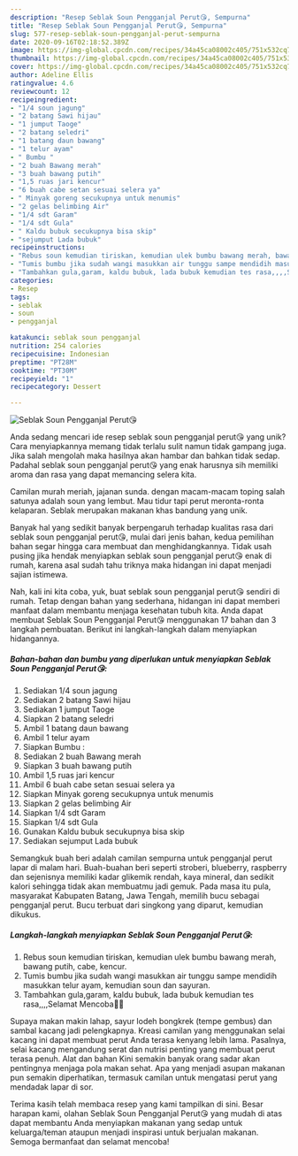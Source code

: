 ```yaml
---
description: "Resep Seblak Soun Pengganjal Perut😘, Sempurna"
title: "Resep Seblak Soun Pengganjal Perut😘, Sempurna"
slug: 577-resep-seblak-soun-pengganjal-perut-sempurna
date: 2020-09-16T02:18:52.389Z
image: https://img-global.cpcdn.com/recipes/34a45ca08002c405/751x532cq70/seblak-soun-pengganjal-perut😘-foto-resep-utama.jpg
thumbnail: https://img-global.cpcdn.com/recipes/34a45ca08002c405/751x532cq70/seblak-soun-pengganjal-perut😘-foto-resep-utama.jpg
cover: https://img-global.cpcdn.com/recipes/34a45ca08002c405/751x532cq70/seblak-soun-pengganjal-perut😘-foto-resep-utama.jpg
author: Adeline Ellis
ratingvalue: 4.6
reviewcount: 12
recipeingredient:
- "1/4 soun jagung"
- "2 batang Sawi hijau"
- "1 jumput Taoge"
- "2 batang seledri"
- "1 batang daun bawang"
- "1 telur ayam"
- " Bumbu "
- "2 buah Bawang merah"
- "3 buah bawang putih"
- "1,5 ruas jari kencur"
- "6 buah cabe setan sesuai selera ya"
- " Minyak goreng secukupnya untuk menumis"
- "2 gelas belimbing Air"
- "1/4 sdt Garam"
- "1/4 sdt Gula"
- " Kaldu bubuk secukupnya bisa skip"
- "sejumput Lada bubuk"
recipeinstructions:
- "Rebus soun kemudian tiriskan, kemudian ulek bumbu bawang merah, bawang putih, cabe, kencur."
- "Tumis bumbu jika sudah wangi masukkan air tunggu sampe mendidih masukkan telur ayam, kemudian soun dan sayuran."
- "Tambahkan gula,garam, kaldu bubuk, lada bubuk kemudian tes rasa,,,,Selamat Mencoba🙏🙏"
categories:
- Resep
tags:
- seblak
- soun
- pengganjal

katakunci: seblak soun pengganjal 
nutrition: 254 calories
recipecuisine: Indonesian
preptime: "PT28M"
cooktime: "PT30M"
recipeyield: "1"
recipecategory: Dessert

---
```



![Seblak Soun Pengganjal Perut😘](https://img-global.cpcdn.com/recipes/34a45ca08002c405/751x532cq70/seblak-soun-pengganjal-perut😘-foto-resep-utama.jpg)

Anda sedang mencari ide resep seblak soun pengganjal perut😘 yang unik? Cara menyiapkannya memang tidak terlalu sulit namun tidak gampang juga. Jika salah mengolah maka hasilnya akan hambar dan bahkan tidak sedap. Padahal seblak soun pengganjal perut😘 yang enak harusnya sih memiliki aroma dan rasa yang dapat memancing selera kita.

Camilan murah meriah, jajanan sunda. dengan macam-macam toping salah satunya adalah soun yang lembut. Mau tidur tapi perut meronta-ronta kelaparan. Seblak merupakan makanan khas bandung yang unik.

Banyak hal yang sedikit banyak berpengaruh terhadap kualitas rasa dari seblak soun pengganjal perut😘, mulai dari jenis bahan, kedua pemilihan bahan segar hingga cara membuat dan menghidangkannya. Tidak usah pusing jika hendak menyiapkan seblak soun pengganjal perut😘 enak di rumah, karena asal sudah tahu triknya maka hidangan ini dapat menjadi sajian istimewa.


Nah, kali ini kita coba, yuk, buat seblak soun pengganjal perut😘 sendiri di rumah. Tetap dengan bahan yang sederhana, hidangan ini dapat memberi manfaat dalam membantu menjaga kesehatan tubuh kita. Anda dapat membuat Seblak Soun Pengganjal Perut😘 menggunakan 17 bahan dan 3 langkah pembuatan. Berikut ini langkah-langkah dalam menyiapkan hidangannya.

<!--inarticleads1-->

##### Bahan-bahan dan bumbu yang diperlukan untuk menyiapkan Seblak Soun Pengganjal Perut😘:

1. Sediakan 1/4 soun jagung
1. Sediakan 2 batang Sawi hijau
1. Sediakan 1 jumput Taoge
1. Siapkan 2 batang seledri
1. Ambil 1 batang daun bawang
1. Ambil 1 telur ayam
1. Siapkan  Bumbu :
1. Sediakan 2 buah Bawang merah
1. Siapkan 3 buah bawang putih
1. Ambil 1,5 ruas jari kencur
1. Ambil 6 buah cabe setan sesuai selera ya
1. Siapkan  Minyak goreng secukupnya untuk menumis
1. Siapkan 2 gelas belimbing Air
1. Siapkan 1/4 sdt Garam
1. Siapkan 1/4 sdt Gula
1. Gunakan  Kaldu bubuk secukupnya bisa skip
1. Sediakan sejumput Lada bubuk


Semangkuk buah beri adalah camilan sempurna untuk pengganjal perut lapar di malam hari. Buah-buahan beri seperti stroberi, blueberry, raspberry dan sejenisnya memiliki kadar glikemik rendah, kaya mineral, dan sedikit kalori sehingga tidak akan membuatmu jadi gemuk. Pada masa itu pula, masyarakat Kabupaten Batang, Jawa Tengah, memilih bucu sebagai pengganjal perut. Bucu terbuat dari singkong yang diparut, kemudian dikukus. 

<!--inarticleads2-->

##### Langkah-langkah menyiapkan Seblak Soun Pengganjal Perut😘:

1. Rebus soun kemudian tiriskan, kemudian ulek bumbu bawang merah, bawang putih, cabe, kencur.
1. Tumis bumbu jika sudah wangi masukkan air tunggu sampe mendidih masukkan telur ayam, kemudian soun dan sayuran.
1. Tambahkan gula,garam, kaldu bubuk, lada bubuk kemudian tes rasa,,,,Selamat Mencoba🙏🙏


Supaya makan makin lahap, sayur lodeh bongkrek (tempe gembus) dan sambal kacang jadi pelengkapnya. Kreasi camilan yang menggunakan selai kacang ini dapat membuat perut Anda terasa kenyang lebih lama. Pasalnya, selai kacang mengandung serat dan nutrisi penting yang membuat perut terasa penuh. Alat dan bahan Kini semakin banyak orang sadar akan pentingnya menjaga pola makan sehat. Apa yang menjadi asupan makanan pun semakin diperhatikan, termasuk camilan untuk mengatasi perut yang mendadak lapar di sor. 

Terima kasih telah membaca resep yang kami tampilkan di sini. Besar harapan kami, olahan Seblak Soun Pengganjal Perut😘 yang mudah di atas dapat membantu Anda menyiapkan makanan yang sedap untuk keluarga/teman ataupun menjadi inspirasi untuk berjualan makanan. Semoga bermanfaat dan selamat mencoba!
